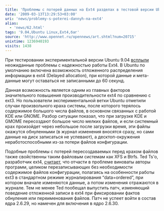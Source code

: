 ```yaml
---
title: 'Проблемы с потерей данных на Ext4 разделах в тестовой версии Ubuntu 9.04'
date: '2009-03-13T13:29:53+03:00'
uri: 'news/problemy-s-poterei-dannyh-na-ext4'
alias: 
  - 'news/62.html'
tags: '9.04,Ubuntu Linux,Ext4,баг'
source: 'http://www.opennet.ru/opennews/art.shtml?num=20715'
unixtime: 1236940193
visits: 1438
---
```

При тестировании экспериментальной версии Ubuntu 9.04 [всплыли](http://bugs.edge.launchpad.net/ubuntu/+source/linux/+bug/317781) неожиданные проблемы с надежностью работы Ext4. В Ubuntu по умолчанию включена возможность отложенного распределения информации в ext4 (Delayed allocation), при которой данные и мета-данные могут оставаться не записанными до 60 секунд.

Данная возможность является одним из главных факторов значительного повышения производительности ext4 по сравнению с ext3. Но пользователи экспериментальной ветки Ubuntu отметили случаи произвольного краха системы, после которого терялось содержимое большого числа файлов, в основном связанных с работой KDE или GNOME. Разбор ситуации показал, что при загрузке KDE и GMOME пересоздают большое число мелких файлов, и если системный крах произойдет через небольшое после загрузки время, эти файлы окажутся обнуленными (в журнал изменения вносятся сразу, но сами данные на диск записаться не успевают), а десктоп-окружения неработоспособными из-за потери файлов конфигурации.

Подобные проблемы с потерей пересоздаваемых перед крахом файлов также свойственны таким файловым системам как XFS и Btrfs. Ted Ts'o, разработчик ext4, [считает](http://bugs.edge.launchpad.net/ubuntu/+source/linux/+bug/317781/comments/45), что отчасти в проблеме виноваты авторы программ, целиком перезаписывающих без необходимости содержимое файлов конфигурации, полагаясь на особенности работы ext3 в стандартном режиме журналирования “data=ordered”, при котором вначале изменяются данные, а потом изменения отражаются в журнале. Тем не менее Ted пообещал выпустить патч, изменяющий поведение отложенной записи в ext4 при фиксировании фактов обнуления или переименования файлов. Патч не успеет войти в состав ядра 2.6.29, но намечен для включения в ядро 2.6.30.
